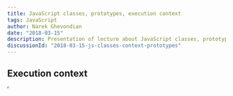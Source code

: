 ```yaml
---
title: JavaScript classes, prototypes, execution context
tags: JavaScript
author: Narek Ghevondian
date: "2018-03-15"
description: Presentation of lecture about JavaScript classes, prototypes, execution context
discussionId: "2018-03-15-js-classes-context-prototypes"
---
```


## Execution context

<iframe src="https://yerevancoder.com/execution_context.html" width="1" height="1" />

To view it fullscreen click [here](https://yerevancoder.com/execution_context.html)

## Classes, Prototypes

<iframe src="https://yerevancoder.com/class.html" width="1" height="1" />

To view it fullscreen click [here](https://yerevancoder.com/class.html)
